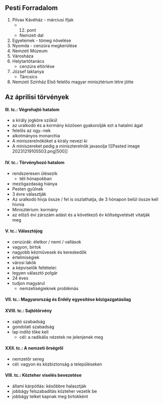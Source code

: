 ## Pesti Forradalom
1. Pilvax Kávéház - márciusi ifjak
	- 12. pont
	- Nemzeti dal
2. Egyetemek - tömeg növelése
3. Nyomda - cenzúra megkerülése
4. Nemzeti Múzeum
5. Városháza
6. Helytartótanács
	- cenzúra eltörlése
7. József laktanya
	- Táncsics
8. Nemzeti Színház
Első felelős magyar minisztérium létre jötte
## Az áprilisi törvények
#### III. tc.: Végrehajtó hatalom
- a király jogköre szűkül
- az uralkodó és a kormány közösen gyakorolják ezt a hatalmi ágat
- felelős az ogy.-nek
- alkotmányos monarchia
- A miniszerelnököket a király nevezi ki
- A miniszereket pedig a miniszterelnök javasolja
![[Pasted image 20231219105503.png|500]]
#### IV. tc.: Törvényhozó hatalom
- rendszeresen ülésezik
	- téli hónapokban
- mezőgazdaság hiánya
- Pesten gyűlnek
- 3 évre választják
- Az uralkodó hívja össze / fel is oszlathatja, de 3 hónapon belül össze kell hívnia
- Minisztérium: kormány
- az előző évi zárszám adást és a következő év költségvetését vitatják meg
#### V. tc.: Választójog
- cenzúrák: életkor / nemi / vallások 
- vagyon, birtok
- nagyobb kézművesek és kereskedők
- értelmiségiek
- városi lakók
- a képviselők feltételei:
- legyen választó polgár
- 24 éves
- tudjon magyarul
	- nemzetiségieknek problémás
#### VII. tc.: Magyarország és Erdély egyesítése közigazgatásilag
#### XVIII. tc.: Sajtótörvény
- sajtó szabadság
- gondolati szabadság
- lap indító tőke kell
	- cél: a radikális nézetek ne jelenjenek meg
#### XXII. tc.: A nemzeti őrségről
- nemzetőr sereg
- cél: vagyon és közbiztonság a településeken
#### VIII. tc.: Közteher viselés bevezetése
- állami kárpótlás: későbbre halasztják
- jobbágy felszabadítás közteher vezetik be
- jobbágy telket kapnak meg birtokként
